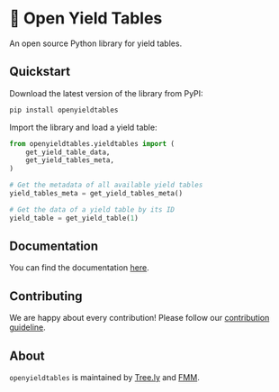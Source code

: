 # 🌲 Open Yield Tables

An open source Python library for yield tables.

## Quickstart

Download the latest version of the library from PyPI:

```bash
pip install openyieldtables
```

Import the library and load a yield table:

```python
from openyieldtables.yieldtables import (
    get_yield_table_data,
    get_yield_tables_meta,
)

# Get the metadata of all available yield tables
yield_tables_meta = get_yield_tables_meta()

# Get the data of a yield table by its ID
yield_table = get_yield_table(1)
```

## Documentation

You can find the documentation
[here](https://openyieldtables.readthedocs.io/latest/).

## Contributing

We are happy about every contribution! Please follow our
[contribution guideline](./CONTRIBUTING.md).

## About

`openyieldtables` is maintained by [Tree.ly](https://tree.ly) and
[FMM](https://www.fmm.at/).

